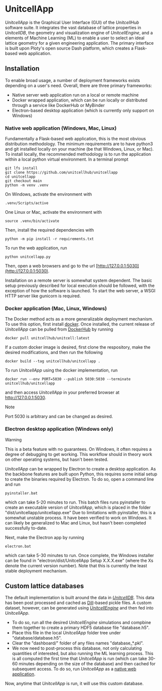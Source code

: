 # UnitcellApp

*UnitcellApp* is the Graphical User Interface (GUI) of the *UnitcellHub* software suite.
It integrates the vast database of lattice properties in *UnitcellDB*, the geometry and visualization engine of *UnitcellEngine*, and a elements of Machine Learning (ML) to enable a user to select an ideal lattice geometry for a given engineering application.
The primary interface is built upon Ploty's open source Dash platform, which creates a Flask-based web application.

## Installation
To enable broad usage, a number of deployment frameworks exists depending on a user's need.
Overall, there are three primary frameworks:

- Native server web application run on a local or remote machine
- Docker wrapped application, which can be run locally or distributed through a service like DockerHub or MyBinder
- Electron-based desktop application (which is currently only support on Windows)

<a id="native"></a>
### Native web application (Windows, Mac, Linux)

Fundamentally a Flask-based web application, this is the most obvious distribution methodology.
The minimum requirements are to have python3 and git installed locally on your machine (be that Windows, Linux, or Mac).
To install locally, the recommended methodology is to run the application within a local python virtual environment.
In a terminal prompt

```
git lfs install
git clone https://github.com/unitcellhub/unitcellapp
cd unitcellapp
git checkout main
python -m venv .venv
```

On Windows, activate the environment with
```
.venv/Scripts/active
```
One Linux or Mac, activate the environment with
```
source .venv/bin/activate
```

Then, install the required dependencies with
```
python -m pip install -r requirements.txt

```

To run the web application, run


```
python unitcellapp.py

```

Then, open a web browsers and go to the url [http://127.0.0.1:5030](http://127.0.0.1:5030).

Installation on a remote server is somewhat system dependent.
The basic setup previously described for local execution should be followed, with the exception of how the software is launched.
To start the web server, a WSGI HTTP server like gunicorn is required.

### Docker application (Mac, Linux, Windows)

The Docker method acts as a more generalizable deployment mechanism.
To use this option, first install [docker](https://www.docker.com/).
Once installed, the current release of *UnitcellApp* can be pulled from [DockerHub](https://hub.docker.com/) by running

```
docker pull unitcellhub/unitcell:latest
```

If a custom docker image is desired, first clone the respository, make the desired modifications, and then run the following

```
docker build --tag unitcellhub/unitcellapp .
```

To run *UnitcellApp* using the docker implementation, run

```
docker run --env PORT=5030 --publish 5030:5030 --terminate unitcellhub/unitcellapp
```
and then access *UnitcellApp* in your preferred browser at http://127.0.0.1:5030.

> [!NOTE]
> Port 5030 is arbitrary and can be changed as desired.

### Electron desktop application (Windows only)

> [!WARNING]
> This is a beta feature with no guarantees.
> On Windows, it often requires a degree of debugging to get working.
> This workflow should in theory work on other operating systems, but hasn't been tested.

*UnitcellApp* can be wrapped by Electron to create a desktop application.
As the backbone features are built upon Python, this requires some initial setup to create the binaries required by Electron.
To do so, open a command line and run

```
pyinstaller.bat
```

which can take 5-20 minutes to run.
This batch files runs pyinstaller to create an executable version of *UnitcellApp*, which is placed in the folder "dist/unitcellapp/unitcellapp.exe" 
Due to limitations with pyinstaller, this is a somewhat unstable process.
It have been verified to work on Windows.
It can likely be generalized to Mac and Linux, but hasn't been completed successfully to-date.

Next, make the Electron app by running

```
electron.bat
```

which can take 5-30 minutes to run.
Once complete, the Windows installer can be found in "electron/dist/UnitcellApp Setup X.X.X.exe" (where the Xs denote the current version number).
Note that this is currently the least stable deployment mechanism.

## Custom lattice databases

The default implementation is built around the data in [*UnitcellDB*](https://github.com/unitcellhub/unitcelldb).
This data has been post processed and cached as [Dill](https://github.com/uqfoundation/dill)-based pickle files.
A custom dataset, however, can be generated using [*UnitcellEngine*](https://github.com/unitcellhub/unitcellengine) and then fed into *UnitcellApp*.
- To do so, run all the desired *UnitcellEngine* simulations and compbine them together to create a primary HDF5 database file "database.h5".
- Place this file in the local *UnitcellApp* folder tree under "database/database.h5".
- Clear the "dashboard/" folder of any files names "database_*.pkl".
- We now need to post-process this database, not only calculating quantities of interested, but also running the ML learning process. This is all computed the first time that *UnitcellApp* is run (which can take 30-60 minutes depending on the size of the database) and then cached for subsequent access. To do so, run *UnitcellApp* as a [native web application](#native).

Now, anytime that *UnitcellApp* is run, it will use this custom database.

